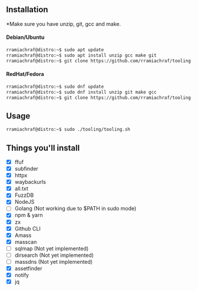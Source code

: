 ## Installation
*Make sure you have unzip, git, gcc and make.
#### Debian/Ubuntu
```sh
rramiachraf@distro:~$ sudo apt update
rramiachraf@distro:~$ sudo apt install unzip gcc make git
rramiachraf@distro:~$ git clone https://github.com/rramiachraf/tooling.git
```
#### RedHat/Fedora
```sh
rramiachraf@distro:~$ sudo dnf update
rramiachraf@distro:~$ sudo dnf install unzip git make gcc
rramiachraf@distro:~$ git clone https://github.com/rramiachraf/tooling.git
```
## Usage
```sh
rramiachraf@distro:~$ sudo ./tooling/tooling.sh
```

## Things you'll install
- [x] ffuf
- [x] subfinder
- [x] httpx
- [x] waybackurls
- [x] all.txt
- [x] FuzzDB
- [x] NodeJS
- [ ] Golang (Not working due to $PATH in sudo mode)
- [x] npm & yarn
- [x] zx
- [x] Github CLI
- [x] Amass
- [x] masscan
- [ ] sqlmap (Not yet implemented)
- [ ] dirsearch (Not yet implemented)
- [ ] massdns (Not yet implemented)
- [x] assetfinder
- [x] notify
- [x] jq
